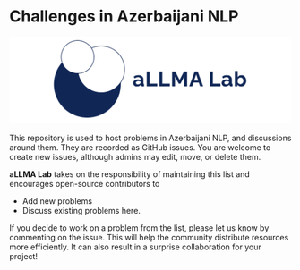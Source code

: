 # Challenges in Azerbaijani NLP

![](assets/long.png "Title")

This repository is used to host problems in Azerbaijani NLP, and discussions around them. They are recorded as GitHub issues. You are welcome to create new issues, although admins may edit, move, or delete them.

**aLLMA Lab** takes on the responsibility of maintaining this list and encourages open-source contributors to 
* Add new problems
* Discuss existing problems here.

If you decide to work on a problem from the list, please let us know by commenting on the issue. This will help the community distribute resources more efficiently. It can also result in a surprise collaboration for your project!